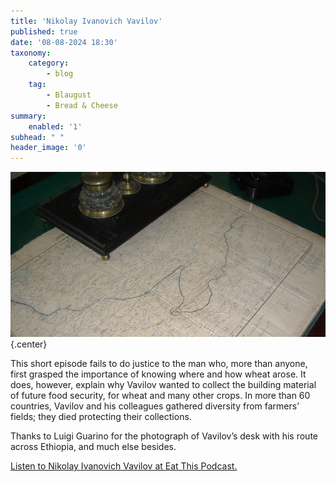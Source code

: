 ```yaml
---
title: 'Nikolay Ivanovich Vavilov'
published: true
date: '08-08-2024 18:30'
taxonomy:
    category:
        - blog
    tag:
        - Blaugust
        - Bread & Cheese
summary:
    enabled: '1'
subhead: " "
header_image: '0'
---
```


![Vavilov’s desk, on which is an inkstand and a map showing one of his plant collecting missions](odb-08-image.jpg){.center}

This short episode fails to do justice to the man who, more than anyone, first grasped the importance of knowing where and how wheat arose. It does, however, explain why Vavilov wanted to collect the building material of future food security, for wheat and many other crops. In more than 60 countries, Vavilov and his colleagues gathered diversity from farmers’ fields; they died protecting their collections.

Thanks to Luigi Guarino for the photograph of Vavilov’s desk with his route across Ethiopia, and much else besides.

<a href="https://www.eatthispodcast.com/our-daily-bread-08/" rel=canonical>Listen to Nikolay Ivanovich Vavilov at Eat This Podcast.</a>
